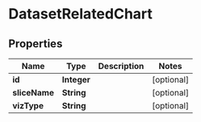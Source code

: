 # DatasetRelatedChart

## Properties
Name | Type | Description | Notes
------------ | ------------- | ------------- | -------------
**id** | **Integer** |  |  [optional]
**sliceName** | **String** |  |  [optional]
**vizType** | **String** |  |  [optional]
